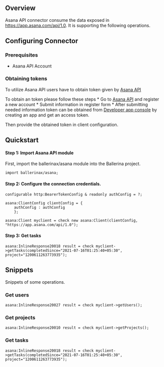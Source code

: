 ## Overview

Asana API connector consume the data exposed in https://app.asana.com/api/1.0. It is supporting the following operations.

## Configuring Connector

### Prerequisites

- Asana API Account

### Obtaining tokens

To utilize Asana API users have to obtain token given by [Asana API](https://asana.com/create-account)

To obtain an token please follow these steps
    * Go to [Asana API](https://asana.com/create-account) and register a new account
    * Submit information in register form
    * After submitting needed information token can be obtained from [Developer app console](https://app.asana.com/0/developer-console) by creating an app and get an access token. 

Then provide the obtained token in client configuration.

## Quickstart

#### Step 1: Import Asana API module
First, import the ballerinax/asana module into the Ballerina project.
```ballerina
import ballerinax/asana;
```
#### Step 2: Configure the connection credentials.
```ballerina
configurable http:BearerTokenConfig & readonly authConfig = ?;

asana:ClientConfig clientConfig = {
    authConfig : authConfig
    };

asana:Client myclient = check new asana:Client(clientConfig, "https://app.asana.com/api/1.0");
```
#### Step 3: Get tasks
```ballerina
asana:InlineResponse20018 result = check myclient->getTasks(completedSince="2021-07-16T01:25:40+05:30", project="1200611263773935");
```

## Snippets
Snippets of some operations.

### Get users
```ballerina
asana:InlineResponse20027 result = check myclient->getUsers();
```
### Get projects
```ballerina
asana:InlineResponse20010 result = check myclient->getProjects();
```
### Get tasks
```ballerina
asana:InlineResponse20018 result = check myclient->getTasks(completedSince="2021-07-16T01:25:40+05:30", project="1200611263773935");
```
